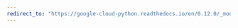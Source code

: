 ```yaml
---
redirect_to: "https://google-cloud-python.readthedocs.io/en/0.12.0/_modules/gcloud/pubsub/message.html"
---
```


